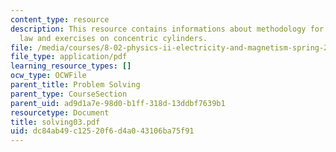 ```yaml
---
content_type: resource
description: This resource contains informations about methodology for applying Gauss?s
  law and exercises on concentric cylinders.
file: /media/courses/8-02-physics-ii-electricity-and-magnetism-spring-2007/dc84ab49c12520f6d4a043106ba75f91_solving03.pdf
file_type: application/pdf
learning_resource_types: []
ocw_type: OCWFile
parent_title: Problem Solving
parent_type: CourseSection
parent_uid: ad9d1a7e-98d0-b1ff-318d-13ddbf7639b1
resourcetype: Document
title: solving03.pdf
uid: dc84ab49-c125-20f6-d4a0-43106ba75f91
---
```


